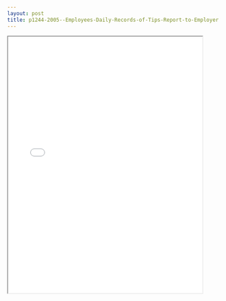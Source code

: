 ```yaml
---
layout: post
title: p1244-2005--Employees-Daily-Records-of-Tips-Report-to-Employer
---
```


<div class="pdf-container">
<iframe src="/ea/_pdf-2-md/p1244-2005--Employees-Daily-Records-of-Tips-Report-to-Employer.pdf" height="600" width="90%" allowFullScreen="true"></iframe>
</div>

